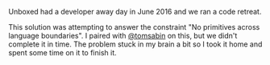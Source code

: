 Unboxed had a developer away day in June 2016 and we ran a code retreat.

This solution was attempting to answer the constraint "No primitives across
language boundaries".  I paired with [@tomsabin](https://github.com/tomsabin) on this, but we didn't complete
it in time.  The problem stuck in my brain a bit so I took it home and spent
some time on it to finish it.
